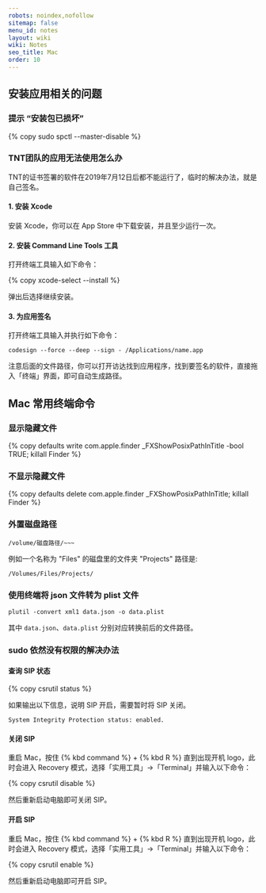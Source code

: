 ```yaml
---
robots: noindex,nofollow
sitemap: false
menu_id: notes
layout: wiki
wiki: Notes
seo_title: Mac
order: 10
---
```


## 安装应用相关的问题

### 提示 “安装包已损坏”

{% copy sudo spctl --master-disable %}

### TNT团队的应用无法使用怎么办

TNT的证书签署的软件在2019年7月12日后都不能运行了，临时的解决办法，就是自己签名。

#### 1. 安装 Xcode

安装 Xcode，你可以在 App Store 中下载安装，并且至少运行一次。

#### 2. 安装 Command Line Tools 工具

打开终端工具输入如下命令：

{% copy xcode-select --install %}

弹出后选择继续安装。

#### 3. 为应用签名

打开终端工具输入并执行如下命令：

```
codesign --force --deep --sign - /Applications/name.app
```

注意后面的文件路径，你可以打开访达找到应用程序，找到要签名的软件，直接拖入「终端」界面，即可自动生成路径。

## Mac 常用终端命令


### 显示隐藏文件

{% copy defaults write com.apple.finder _FXShowPosixPathInTitle -bool TRUE; killall Finder %}

### 不显示隐藏文件

{% copy defaults delete com.apple.finder _FXShowPosixPathInTitle; killall Finder %}

### 外置磁盘路径

```
/volume/磁盘路径/~~~
```
例如一个名称为 "Files" 的磁盘里的文件夹 "Projects" 路径是:
```
/Volumes/Files/Projects/
```


### 使用终端将 json 文件转为 plist 文件

```
plutil -convert xml1 data.json -o data.plist
```

其中 `data.json`、`data.plist` 分别对应转换前后的文件路径。


### sudo 依然没有权限的解决办法

#### 查询 SIP 状态

{% copy csrutil status %}

如果输出以下信息，说明 SIP 开启，需要暂时将 SIP 关闭。

```
System Integrity Protection status: enabled.
```


#### 关闭 SIP


重启 Mac，按住 {% kbd command %} + {% kbd R %} 直到出现开机 logo，此时会进入 Recovery 模式，选择「实用工具」->「Terminal」并输入以下命令：

{% copy csrutil disable %}

然后重新启动电脑即可关闭 SIP。


#### 开启 SIP

重启 Mac，按住 {% kbd command %} + {% kbd R %} 直到出现开机 logo，此时会进入 Recovery 模式，选择「实用工具」->「Terminal」并输入以下命令：

{% copy csrutil enable %}

然后重新启动电脑即可开启 SIP。
